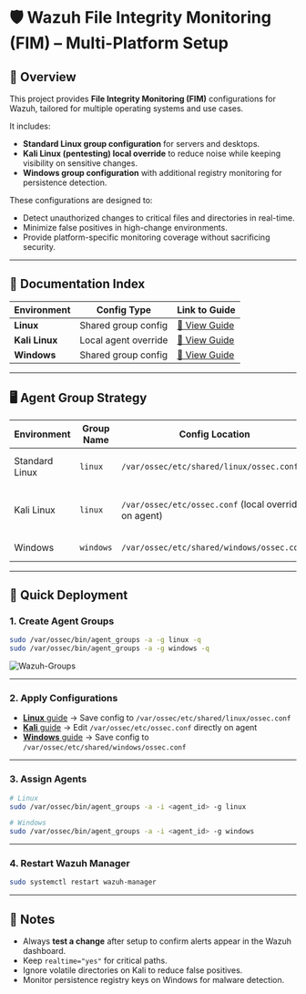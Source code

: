 # 🛡️ Wazuh File Integrity Monitoring (FIM) – Multi-Platform Setup

## 📖 Overview
This project provides **File Integrity Monitoring (FIM)** configurations for Wazuh, tailored for multiple operating systems and use cases.

It includes:
- **Standard Linux group configuration** for servers and desktops.
- **Kali Linux (pentesting) local override** to reduce noise while keeping visibility on sensitive changes.
- **Windows group configuration** with additional registry monitoring for persistence detection.

These configurations are designed to:
- Detect unauthorized changes to critical files and directories in real-time.
- Minimize false positives in high-change environments.
- Provide platform-specific monitoring coverage without sacrificing security.


---

## 📂 Documentation Index

| Environment    | Config Type       | Link to Guide |
|----------------|------------------|---------------|
| **Linux**      | Shared group config | [📄 View Guide](Linux/README.md) |
| **Kali Linux** | Local agent override | [📄 View Guide](Linux/kali/README.md) |
| **Windows**    | Shared group config | [📄 View Guide](windows/README.md) |

---

## 🖥 Agent Group Strategy

| Environment    | Group Name | Config Location                                      | Notes |
|----------------|-----------|------------------------------------------------------|-------|
| Standard Linux | `linux`   | `/var/ossec/etc/shared/linux/ossec.conf`              | Same config for all Linux servers/desktops |
| Kali Linux     | `linux`   | `/var/ossec/etc/ossec.conf` (local override on agent) | Avoids creating extra group, tuned for pentesting |
| Windows        | `windows` | `/var/ossec/etc/shared/windows/ossec.conf`            | Includes registry key monitoring |

---

## 🚀 Quick Deployment

### **1. Create Agent Groups**
```bash
sudo /var/ossec/bin/agent_groups -a -g linux -q
sudo /var/ossec/bin/agent_groups -a -g windows -q
````
 ![Wazuh-Groups](./screeenshots/01-Wazuh-groups.png)

---

### **2. Apply Configurations**

* [**Linux** guide](Linux/README.md) → Save config to `/var/ossec/etc/shared/linux/ossec.conf`
* [**Kali** guide](Linux/kali/README.md) → Edit   `/var/ossec/etc/ossec.conf` directly on agent
* [**Windows** guide](Windows/README.md) → Save config to `/var/ossec/etc/shared/windows/ossec.conf`

---

### **3. Assign Agents**

```bash
# Linux
sudo /var/ossec/bin/agent_groups -a -i <agent_id> -g linux

# Windows
sudo /var/ossec/bin/agent_groups -a -i <agent_id> -g windows

```

---

### **4. Restart Wazuh Manager**

```bash
sudo systemctl restart wazuh-manager
```

---

## 📌 Notes

* Always **test a change** after setup to confirm alerts appear in the Wazuh dashboard.
* Keep `realtime="yes"` for critical paths.
* Ignore volatile directories on Kali to reduce false positives.
* Monitor persistence registry keys on Windows for malware detection.
